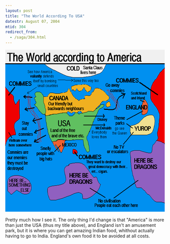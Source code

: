 ```yaml
---
layout: post
title: "The World According To USA"
datestr: August 07, 2004
mtid: 304
redirect_from:
  - /saga/304.html
---
```

<img alt="america.gif" src="/pics/america.gif" width="640" height="512" border="0" />

Pretty much how I see it. The only thing I'd change is that "America" is more than just the USA (thus my title above), and England isn't an amusement park, but it is where you can get amazing Indian food, whithout actually having to go to India.  England's own food it to be avoided at all costs.

